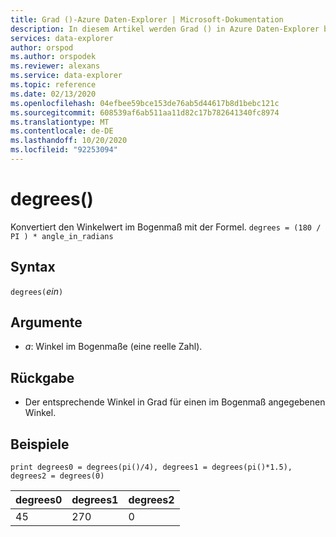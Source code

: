 ```yaml
---
title: Grad ()-Azure Daten-Explorer | Microsoft-Dokumentation
description: In diesem Artikel werden Grad () in Azure Daten-Explorer beschrieben.
services: data-explorer
author: orspod
ms.author: orspodek
ms.reviewer: alexans
ms.service: data-explorer
ms.topic: reference
ms.date: 02/13/2020
ms.openlocfilehash: 04efbee59bce153de76ab5d44617b8d1bebc121c
ms.sourcegitcommit: 608539af6ab511aa11d82c17b782641340fc8974
ms.translationtype: MT
ms.contentlocale: de-DE
ms.lasthandoff: 10/20/2020
ms.locfileid: "92253094"
---
```

# <a name="degrees"></a>degrees()

Konvertiert den Winkelwert im Bogenmaß mit der Formel. `degrees = (180 / PI ) * angle_in_radians`

## <a name="syntax"></a>Syntax

`degrees(`*ein*`)`

## <a name="arguments"></a>Argumente

* *a*: Winkel im Bogenmaße (eine reelle Zahl).

## <a name="returns"></a>Rückgabe

* Der entsprechende Winkel in Grad für einen im Bogenmaß angegebenen Winkel. 

## <a name="examples"></a>Beispiele

```kusto
print degrees0 = degrees(pi()/4), degrees1 = degrees(pi()*1.5), degrees2 = degrees(0)

```

|degrees0|degrees1|degrees2|
|---|---|---|
|45|270|0|

